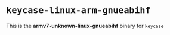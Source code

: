 # `keycase-linux-arm-gnueabihf`

This is the **armv7-unknown-linux-gnueabihf** binary for `keycase`

